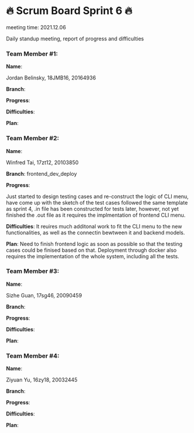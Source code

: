 # 🔥 Scrum Board Sprint 6 🔥
meeting time: 2021.12.06

Daily standup meeting, report of progress and difficulties




### Team Member #1:

**Name**:

Jordan Belinsky, 18JMB16, 20164936



**Branch**:



**Progress**:




**Difficulties**:




**Plan**:








### Team Member #2:

**Name**:

Winfred Tai, 17zt12, 20103850


**Branch**:
frontend_dev_deploy



**Progress**:

Just started to design testing cases and re-construct the logic of CLI menu, have come up with the sketch of the test cases followed the same template as sprint 4, .in file has been constructed for tests later, however, not yet finished the .out file as it requires the implmentation of frontend CLI menu.



**Difficulties**:
It reuires much additonal work to fit the CLI menu to the new functionalities, as well as the connectin bewtween it and backend models. 



**Plan**:
Need to finish frontend logic as soon as possible so that the testing cases could be finised based on that. Deployment through docker also requires the implementation of the whole system, including all the tests.





### Team Member #3:

**Name**:

Sizhe Guan, 17sg46, 20090459


**Branch**:




**Progress**:



**Difficulties**:





**Plan**:




### Team Member #4:

**Name**:

Ziyuan Yu, 16zy18, 20032445


**Branch**:




**Progress**:




**Difficulties**:




**Plan**:





